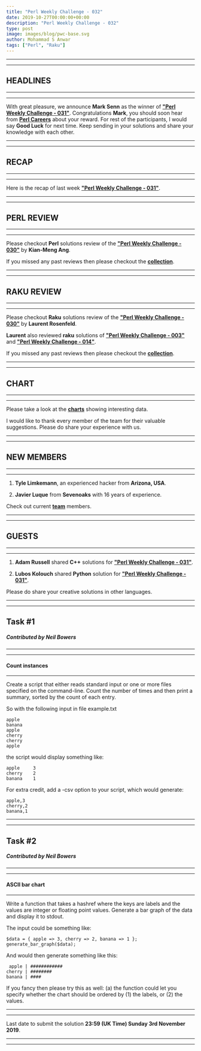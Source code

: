 ```yaml
---
title: "Perl Weekly Challenge - 032"
date: 2019-10-27T00:00:00+00:00
description: "Perl Weekly Challenge - 032"
type: post
image: images/blog/pwc-base.svg
author: Mohammad S Anwar
tags: ["Perl", "Raku"]
---
```

***
***

## HEADLINES

***
***

With great pleasure, we announce **Mark Senn** as the winner of [**"Perl Weekly Challenge - 031"**](/blog/perl-weekly-challenge-031). Congratulations **Mark**, you should soon hear from **[Perl Careers](https://perl.careers/)** about your reward. For rest of the participants, I would say **Good Luck** for next time. Keep sending in your solutions and share your knowledge with each other.

***
***

## RECAP

***
***

Here is the recap of last week [**"Perl Weekly Challenge - 031"**](/blog/recap-challenge-031).

***
***

## PERL REVIEW

***
***

Please checkout **Perl** solutions review of the [**"Perl Weekly Challenge - 030"**](/blog/review-challenge-030) by **Kian-Meng Ang**.

If you missed any past reviews then please checkout the [**collection**](/p5-reviews).

***
***

## RAKU REVIEW

***
***

Please checkout **Raku** solutions review of the [**"Perl Weekly Challenge - 030"**](/blog/p6-review-challenge-030) by **Laurent Rosenfeld**.

**Laurent** also reviewed **raku** solutions of [**"Perl Weekly Challenge - 003"**](/blog/p6-review-challenge-003) and [**"Perl Weekly Challenge - 014"**](/blog/p6-review-challenge-014).

If you missed any past reviews then please checkout the [**collection**](/p6-reviews).

***
***

## CHART

***
***

Please take a look at the [**charts**](/chart) showing interesting data.

I would like to thank every member of the team for their valuable suggestions. Please do share your experience with us.

***
***

## NEW MEMBERS

***
***

1) **Tyle Limkemann**, an experienced hacker from **Arizona, USA**.

2) **Javier Luque** from **Sevenoaks** with 16 years of experience.

Check out current [**team**](/team) members.

***
***

## GUESTS

***
***

1) **Adam Russell** shared **C++** solutions for [**"Perl Weekly Challenge - 031"**](https://github.com/manwar/perlweeklychallenge-club/tree/master/challenge-031/adam-russell/cxx).

2) **Lubos Kolouch** shared **Python** solution for [**"Perl Weekly Challenge - 031"**](https://github.com/manwar/perlweeklychallenge-club/tree/master/challenge-031/lubos-kolouch/python).

Please do share your creative solutions in other languages.

***
***

## Task #1
##### Contributed by Neil Bowers

***
***

#### Count instances

***

Create a script that either reads standard input or one or more files specified on the command-line. Count the number of times and then print a summary, sorted by the count of each entry.

So with the following input in file example.txt

    apple
    banana
    apple
    cherry
    cherry
    apple

the script would display something like:

    apple     3
    cherry    2
    banana    1

For extra credit, add a -csv option to your script, which would generate:

    apple,3
    cherry,2
    banana,1

***
***

## Task #2
##### Contributed by Neil Bowers

***
***

####  ASCII bar chart

***

Write a function that takes a hashref where the keys are labels and the values are integer or floating point values. Generate a bar graph of the data and display it to stdout.

The input could be something like:

    $data = { apple => 3, cherry => 2, banana => 1 };
    generate_bar_graph($data);

And would then generate something like this:

     apple | ############
    cherry | ########
    banana | ####

If you fancy then please try this as well: (a) the function could let you specify whether the chart should be ordered by (1) the labels, or (2) the values.

***
***

Last date to submit the solution **23:59 (UK Time) Sunday 3rd November 2019**.

***
***
